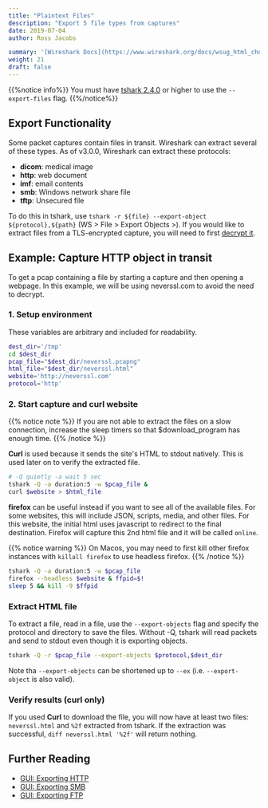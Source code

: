 ```yaml
---
title: "Plaintext Files"
description: "Export 5 file types from captures"
date: 2019-07-04
author: Ross Jacobs

summary: '[Wireshark Docs](https://www.wireshark.org/docs/wsug_html_chunked/ChIOExportSection.html#ChIOExportObjectsDialog) | [Code: export_object.c](https://github.com/wireshark/wireshark/blob/master/epan/export_object.c)'
weight: 21
draft: false
---
```


{{%notice info%}}
You must have [tshark 2.4.0](https://github.com/wireshark/wireshark/commit/20c57cb298e4f3b7ac66a22fb7477e4cf424a11b) or higher to use the `--export-files` flag.
{{%/notice%}}

## Export Functionality

Some packet captures contain files in transit. Wireshark can extract several of these types. As of v3.0.0,
Wireshark can extract these protocols:

- **dicom**: medical image
- **http**: web document
- **imf**: email contents
- **smb**: Windows network share file
- **tftp**: Unsecured file

To do this in tshark, use `tshark -r ${file} --export-object ${protocol},${path}` (WS > File > Export Objects >). If you would like to extract files from a TLS-encrypted capture, you will need to first [decrypt it](/packetcraft/add_context/tshark_decryption).

## Example: Capture HTTP object in transit

To get a pcap containing a file by starting a capture and then opening a webpage.
In this example, we will be using neverssl.com to avoid the need to decrypt.

### 1. Setup environment

These variables are arbitrary and included for readability.

```bash
dest_dir='/tmp'
cd $dest_dir
pcap_file="$dest_dir/neverssl.pcapng"
html_file="$dest_dir/neverssl.html"
website='http://neverssl.com'
protocol='http'
```

### 2. Start capture and curl website

{{% notice note %}}
If you are not able to extract the files on a slow connection, increase the sleep timers so that $download_program has enough time.
{{% /notice %}}

<i class="fas fa-download"></i>**Curl** is used because it sends the site's HTML to stdout natively.
This is used later on to verify the extracted file.

```bash
# -Q quietly -a wait 5 sec
tshark -Q -a duration:5 -w $pcap_file &
curl $website > $html_file
```

<i class="fab fa-firefox"></i> **firefox** can be useful instead if you want to see all of the available files. For some websites, this
will include JSON, scripts, media, and other files. For this website, the initial html uses javascript to redirect to the final
destination. Firefox will capture this 2nd html file and it will be called `online`.

{{% notice warning %}}
On Macos, you may need to first kill other firefox instances with `killall firefox` to use headless firefox.
{{% /notice %}}

```bash
tshark -Q -a duration:5 -w $pcap_file
firefox --headless $website & ffpid=$!
sleep 5 && kill -9 $ffpid
```

### Extract HTML file

To extract a file, read in a file, use the `--export-objects` flag and specify the protocol and directory to save the files.
Without -Q, tshark will read packets and send to stdout even though it is exporting objects.

```bash
tshark -Q -r $pcap_file --export-objects $protocol,$dest_dir
```

Note tha `--export-objects` can be shortened up to `--ex` (i.e. `--export-object` is also valid).

### Verify results (curl only)

If you used <i class="fas fa-download"></i>**Curl**  to download the file, you will now have at least two files: `neverssl.html` and `%2f` extracted from tshark.
If the extraction was successful, `diff neverssl.html '%2f'` will return nothing.

## Further Reading

- [GUI: Exporting HTTP](http://securabit.com/2013/04/06/wireshark-export-http-objects/)
- [GUI: Exporting SMB](https://www.networkdatapedia.com/single-post/2019/02/28/Wireshark---Export-SMB2-Objects)
- [GUI: Exporting FTP](https://shankaraman.wordpress.com/tag/how-to-extract-ftp-files-from-wireshark-packet/)
